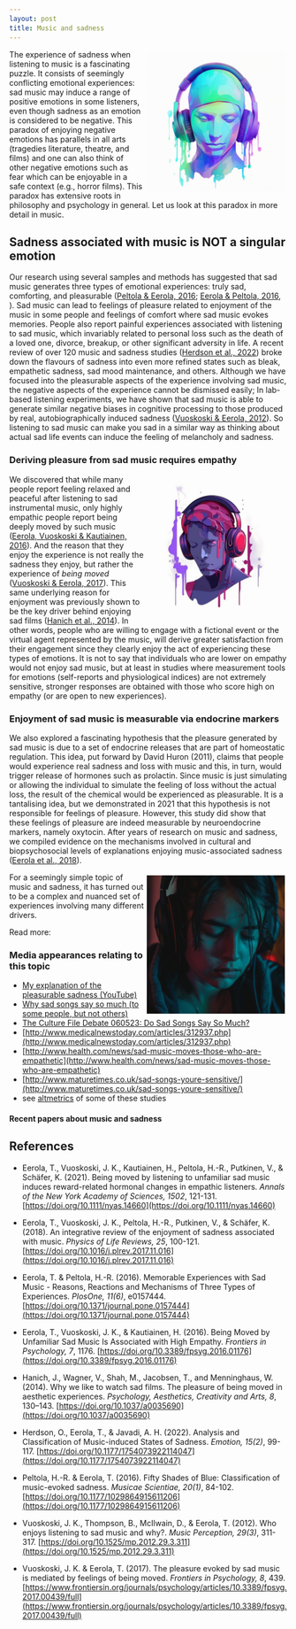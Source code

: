 ```yaml
---
layout: post
title: Music and sadness
---
```


<style>
 .wrap {
   float: right; 
   margin: 5px;
  }
</style>


<div class="wrap">
    <img src="../images/tuomaseerola_in_white_background_sad_emotional_human_head_wit_e3e05139-067e-400a-bea9-e849bbb299b2_3.png" width="250" alt="Music and sadness"/>
</div>

The experience of sadness when listening to music is a fascinating puzzle. It consists of seemingly conflicting emotional experiences: sad music may induce a range of positive emotions in some listeners, even though sadness as an emotion is considered to be negative. This paradox of enjoying negative emotions has parallels in all arts (tragedies literature, theatre, and films) and one can also think of other negative emotions such as fear which can be enjoyable in a safe context (e.g., horror films). This paradox has extensive roots in philosophy and psychology in general. Let us look at this paradox in more detail in music.


## Sadness associated with music is NOT a singular emotion

Our research using several samples and methods has suggested that sad music generates three types of emotional experiences: truly sad, comforting, and pleasurable ([Peltola & Eerola, 2016](https://doi.org/10.1371/journal.pone.0157444); [Eerola & Peltola, 2016](https://doi.org/10.1177/1029864915611206), ). Sad music can lead to feelings of pleasure related to enjoyment of the music in some people and feelings of comfort where sad music evokes memories. People also report painful experiences associated with listening to sad music, which invariably related to personal loss such as the death of a loved one, divorce, breakup, or other significant adversity in life. A recent review of over 120 music and sadness studies ([Herdson et al., 2022](https://doi.org/10.1177/1754073922114047)) broke down the flavours of sadness into even more refined states such as bleak, empathetic sadness, sad mood maintenance, and others. Although we have focused into the pleasurable aspects of the experience involving sad music, the negative aspects of the experience cannot be dismissed easily; In lab-based listening experiments, we have shown that sad music is able to generate similar negative biases in cognitive processing to those produced by real, autobiographically induced sadness ([Vuoskoski & Eerola, 2012](https://doi.org/10.1525/mp.2012.29.3.311)). So listening to sad music can make you sad in a similar way as thinking about actual sad life events can induce the feeling of melancholy and sadness.

### Deriving pleasure from sad music requires empathy

<div class="wrap">
    <img src="../images/tuomaseerola_in_white_background_sad_emotional_human_head_wit_feb34552-4f19-4e05-a477-458cee05a181_1.png" width="250" alt="Music and sadness 2"/>
</div>

We discovered that while many people report feeling relaxed and peaceful after listening to sad instrumental music, only highly empathic people report being deeply moved by such music ([Eerola, Vuoskoski & Kautiainen, 2016](https://doi.org/10.3389/fpsyg.2016.01176)). And the reason that they enjoy the experience is not really the sadness they enjoy, but rather the experience of *being moved* ([Vuoskoski & Eerola, 2017](https://www.frontiersin.org/journals/psychology/articles/10.3389/fpsyg.2017.00439/full)). This same underlying reason for enjoyment was previously shown to be the key driver behind enjoying sad films ([Hanich et al., 2014](https://doi.org/10.1037/a0035690)). In other words, people who are willing to engage with a fictional event or the virtual agent represented by the music, will derive greater satisfaction from their engagement since they clearly enjoy the act of experiencing these types of emotions. It is not to say that individuals who are lower on empathy would not enjoy sad music, but at least in studies where measurement tools for emotions (self-reports and physiological indices) are not extremely sensitive, stronger responses are obtained with those who score high on empathy (or are open to new experiences).


### Enjoyment of sad music is measurable via endocrine markers

We also explored a fascinating hypothesis that the pleasure generated by sad music is due to a set of endocrine releases that are part of homeostatic regulation. This idea, put forward by David Huron (2011), claims that people would experience real sadness and loss with music and this, in turn, would trigger release of hormones such as prolactin. Since music is just simulating or allowing the individual to simulate the feeling of loss without the actual loss, the result of the chemical would be experienced as pleasurable. It is a tantalising idea, but we demonstrated in 2021 that this hypothesis is not responsible for feelings of pleasure. However, this study did show that these feelings of pleasure are indeed measurable by neuroendocrine markers, namely oxytocin. After years of research on music and sadness, we compiled evidence on the mechanisms involved in cultural and biopsychosocial levels of explanations enjoying music-associated sadness ([Eerola et al., 2018](https://doi.org/10.1016/j.plrev.2017.11.016)). 

<div class="wrap">
    <img src="../images/tuomaseerola_person_with_headphone_listening_to_very_sad_music__ba104d39-3ed2-4182-96e4-56eb2aba62d3.png" width="250" alt="Music and sadness 3"/>
</div>


For a seemingly simple topic of music and sadness, it has turned out to be a complex and nuanced set of experiences involving many different drivers.

Read more:

### Media appearances relating to this topic

* [My explanation of the pleasurable sadness (YouTube)](https://youtu.be/Qis4KmFNMjQ)
* [Why sad songs say so much (to some people, but not others)](https://theconversation.com/why-sad-songs-say-so-much-to-some-people-but-not-others-65365)
* [The Culture File Debate 060523: Do Sad Songs Say So Much?](https://www.rte.ie/radio/podcasts/22246773-the-culture-file-debate-060523-do-sad-songs-say-s/)
* [http://www.medicalnewstoday.com/articles/312937.php](http://www.medicalnewstoday.com/articles/312937.php)
* [http://www.health.com/news/sad-music-moves-those-who-are-empathetic](http://www.health.com/news/sad-music-moves-those-who-are-empathetic)
* [http://www.maturetimes.co.uk/sad-songs-youre-sensitive/](http://www.maturetimes.co.uk/sad-songs-youre-sensitive/)
* see [altmetrics](https://frontiers.altmetric.com/details/10024574) of some of these studies

#### Recent papers about music and sadness

<script src="https://bibbase.org/show?bib=https%3A%2F%2Ftuomaseerola.github.io%2FEerola.bib&commas=true&jsonp=1&filter=keywords:sadness,type:article&folding=0&theme=simple&limit=5&hidemenu=true&authorFirst=true"></script>

## References

* Eerola, T., Vuoskoski, J. K., Kautiainen, H., Peltola, H.-R., Putkinen, V., & Schäfer, K. (2021). Being moved by listening to unfamiliar sad music induces reward-related hormonal changes in empathic listeners. _Annals of the New York Academy of Sciences, 1502_, 121-131. [https://doi.org/10.1111/nyas.14660](https://doi.org/10.1111/nyas.14660)

* Eerola, T., Vuoskoski, J. K., Peltola, H.-R., Putkinen, V., & Schäfer, K. (2018). An integrative review of the enjoyment of sadness associated with music. _Physics of Life Reviews, 25_, 100-121. [https://doi.org/10.1016/j.plrev.2017.11.016](https://doi.org/10.1016/j.plrev.2017.11.016)

* Eerola, T. & Peltola, H.-R. (2016). Memorable Experiences with Sad Music - Reasons, Reactions and Mechanisms of Three Types of Experiences. _PlosOne, 11(6)_, e0157444. [https://doi.org/10.1371/journal.pone.0157444](https://doi.org/10.1371/journal.pone.0157444)

* Eerola, T., Vuoskoski, J. K., & Kautiainen, H. (2016). Being Moved by Unfamiliar Sad Music Is Associated with High Empathy. _Frontiers in Psychology, 7_, 1176. [https://doi.org/10.3389/fpsyg.2016.01176](https://doi.org/10.3389/fpsyg.2016.01176)

* Hanich, J., Wagner, V., Shah, M., Jacobsen, T., and Menninghaus, W. (2014). Why we like to watch sad films. The pleasure of being moved in aesthetic experiences. _Psychology, Aesthetics, Creativity and Arts, 8_, 130–143. [https://doi.org/10.1037/a0035690](https://doi.org/10.1037/a0035690)

* Herdson, O., Eerola, T., & Javadi, A. H. (2022). Analysis and Classification of Music-induced States of Sadness. _Emotion, 15(2)_, 99-117. [https://doi.org/10.1177/1754073922114047](https://doi.org/10.1177/1754073922114047)

* Peltola, H.-R. & Eerola, T. (2016). Fifty Shades of Blue: Classification of music-evoked sadness. _Musicae Scientiae, 20(1)_, 84-102. [https://doi.org/10.1177/1029864915611206](https://doi.org/10.1177/1029864915611206)

* Vuoskoski, J. K., Thompson, B., McIlwain, D., & Eerola, T. (2012). Who enjoys listening to sad music and why?. _Music Perception, 29(3)_, 311-317. [https://doi.org/10.1525/mp.2012.29.3.311](https://doi.org/10.1525/mp.2012.29.3.311)

* Vuoskoski, J. K. & Eerola, T. (2017). The pleasure evoked by sad music is mediated by feelings of being moved. _Frontiers in Psychology, 8_, 439. [https://www.frontiersin.org/journals/psychology/articles/10.3389/fpsyg.2017.00439/full](https://www.frontiersin.org/journals/psychology/articles/10.3389/fpsyg.2017.00439/full) 
